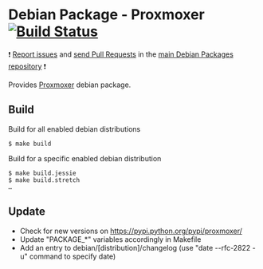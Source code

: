 # Debian Package - Proxmoxer [![Build Status](https://travis-ci.org/manala/debian-package-python-proxmoxer.svg?branch=master)](https://travis-ci.org/manala/debian-package-python-proxmoxer)

:exclamation: [Report issues](https://github.com/manala/debian-packages/issues) and [send Pull Requests](https://github.com/manala/debian-packages/pulls) in the [main Debian Packages repository](https://github.com/manala/debian-packages) :exclamation:

Provides [Proxmoxer](https://pypi.python.org/pypi/proxmoxer/) debian package.

## Build

Build for all enabled debian distributions

```
$ make build
```

Build for a specific enabled debian distribution

```
$ make build.jessie
$ make build.stretch
…
```

## Update

* Check for new versions on https://pypi.python.org/pypi/proxmoxer/
* Update "PACKAGE_*" variables accordingly in Makefile
* Add an entry to debian/[distribution]/changelog (use "date --rfc-2822 -u" command to specify date)
